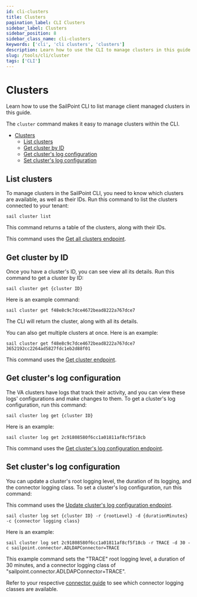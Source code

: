 ```yaml
---
id: cli-clusters
title: Clusters
pagination_label: CLI Clusters
sidebar_label: Clusters
sidebar_position: 8
sidebar_class_name: cli-clusters
keywords: ['cli', 'cli clusters', 'clusters']
description: Learn how to use the CLI to manage clusters in this guide.
slug: /tools/cli/cluster
tags: ['CLI']
---
```


# Clusters

Learn how to use the SailPoint CLI to list manage client managed clusters in this guide.

The `cluster` command makes it easy to manage clusters within the CLI.

- [Clusters](#clusters)
  - [List clusters](#list-clusters)
  - [Get cluster by ID](#get-cluster-by-id)
  - [Get cluster's log configuration](#get-clusters-log-configuration)
  - [Set cluster's log configuration](#set-clusters-log-configuration)

## List clusters

To manage clusters in the SailPoint CLI, you need to know which clusters are available, as well as their IDs. Run this command to list the clusters connected to your tenant:

```shell
sail cluster list
```

This command returns a table of the clusters, along with their IDs.

This command uses the [Get all clusters endpoint](https://platform.sailpoint.com/docs/api/beta/get-managed-clusters).

## Get cluster by ID

Once you have a cluster's ID, you can see view all its details. Run this command to get a cluster by ID:

```shell
sail cluster get {cluster ID}
```

Here is an example command:

```shell
sail cluster get f48e8c9c7dce4672bead8222a767dce7
```

The CLI will return the cluster, along with all its details.

You can also get multiple clusters at once. Here is an example:

```shell
sail cluster get f48e8c9c7dce4672bead8222a767dce7 3652192cc2264ad5827fdc1eb2d88f01
```

This command uses the [Get cluster endpoint](https://platform.sailpoint.com/docs/api/beta/get-managed-cluster).

## Get cluster's log configuration

The VA clusters have logs that track their activity, and you can view these logs' configurations and make changes to them. To get a cluster's log configuration, run this command:

```shell
sail cluster log get {cluster ID}
```

Here is an example:

```shell
sail cluster log get 2c91808580f6cc1a01811af8cf5f18cb
```

This command uses the [Get cluster's log configuration endpoint](https://platform.sailpoint.com/docs/api/beta/get-client-log-configuration).

## Set cluster's log configuration

You can update a cluster's root logging level, the duration of its logging, and the connector logging class. To set a cluster's log configuration, run this command:

This command uses the [Update cluster's log configuration endpoint](https://platform.sailpoint.com/docs/api/beta/put-client-log-configuration).

```shell
sail cluster log set {cluster ID} -r {rootLevel} -d {durationMinutes} -c {connector logging class}
```

Here is an example:

```shell
sail cluster log set 2c91808580f6cc1a01811af8cf5f18cb -r TRACE -d 30 -c sailpoint.connector.ADLDAPConnector=TRACE
```

This example command sets the "TRACE" root logging level, a duration of 30 minutes, and a connector logging class of "sailpoint.connector.ADLDAPConnector=TRACE".

Refer to your respective [connector guide](https://documentation.sailpoint.com/connectors/identitynow/landingpages/help/landingpages/identitynow_connectivity_landing.html) to see which connector logging classes are available.
